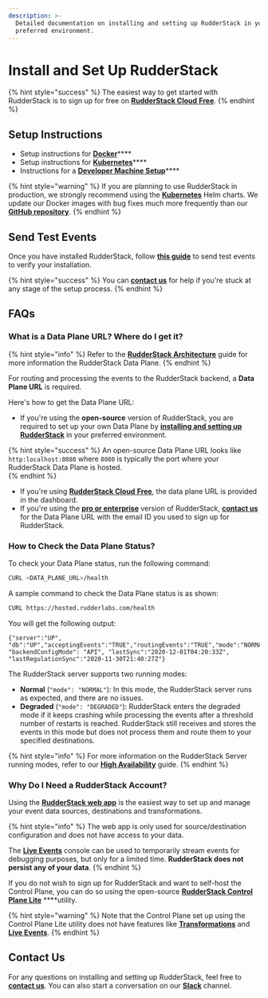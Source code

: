 ```yaml
---
description: >-
  Detailed documentation on installing and setting up RudderStack in your
  preferred environment.
---
```


# Install and Set Up RudderStack

{% hint style="success" %}
The easiest way to get started with RudderStack is to sign up for free on [**RudderStack Cloud** **Free**](https://app.rudderlabs.com/signup?type=freetrial).
{% endhint %}

## Setup Instructions

* Setup instructions for [**Docker**](docker.md)\*\*\*\*
* Setup instructions for [**Kubernetes**](kubernetes.md)\*\*\*\*
* Instructions for a [**Developer Machine Setup**](developer-machine-setup.md)\*\*\*\*

{% hint style="warning" %}
If you are planning to use RudderStack in production, we strongly recommend using the [**Kubernetes**](kubernetes.md) Helm charts. We update our Docker images with bug fixes much more frequently than our [**GitHub repository**](https://github.com/rudderlabs/rudder-server).
{% endhint %}

## Send Test Events

Once you have installed RudderStack, follow [**this guide**](sending-test-events.md) to send test events to verify your installation.

{% hint style="success" %}
You can [**contact us**](https://rudderstack.com/join-rudderstack-slack-community) for help if you're stuck at any stage of the setup process.
{% endhint %}

## FAQs

### What is a Data Plane URL? Where do I get it?

{% hint style="info" %}
Refer to the [**RudderStack Architecture**](../rudderstack-architecture.md) guide for more information the RudderStack Data Plane.
{% endhint %}

For routing and processing the events to the RudderStack backend, a **Data Plane URL** is required. 

Here's how to get the Data Plane URL:

* If you're using the **open-source** version of RudderStack, you are required to set up your own Data Plane by [**installing and setting up RudderStack**](./) in your preferred environment. 

{% hint style="success" %}
An open-source Data Plane URL looks like `http:localhost:8080` where `8080` is typically the port where your RudderStack Data Plane is hosted.  
{% endhint %}

* If you're using [**RudderStack Cloud** **Free**](https://app.rudderlabs.com/signup?type=freetrial), the data plane URL is provided in the dashboard. 
* If you're using the [**pro or enterprise**](https://rudderstack.com/pricing) version of RudderStack, [**contact us**](https://rudderstack.com/join-rudderstack-slack-community) for the Data Plane URL with the email ID you used to sign up for RudderStack.

### How to Check the Data Plane Status?

To check your Data Plane status, run the following command:

```bash
CURL <DATA_PLANE_URL>/health
```

A sample command to check the Data Plane status is as shown:

```bash
CURL https://hosted.rudderlabs.com/health
```

You will get the following output:

```text
{"server":"UP", "db":"UP","acceptingEvents":"TRUE","routingEvents":"TRUE","mode":"NORMAL","goroutines":"15364", "backendConfigMode": "API", "lastSync":"2020-12-01T04:20:33Z", "lastRegulationSync":"2020-11-30T21:40:27Z"}
```

The RudderStack server supports two running modes:

* **Normal** \(`"mode": "NORMAL"`\): In this mode, the RudderStack server runs as expected, and there are no issues. 
* **Degraded** \(`"mode": "DEGRADED"`\): RudderStack enters the degraded mode if it keeps crashing while processing the events after a threshold number of restarts is reached. RudderStack still receives and stores the events in this mode but does not process them and route them to your specified destinations.

{% hint style="info" %}
For more information on the RudderStack Server running modes, refer to our [**High Availability**](../../user-guides/administrators-guide/high-availability.md) guide.
{% endhint %}

### Why Do I Need a RudderStack Account?

Using the [**RudderStack web app**](https://app.rudderstack.com/) is the easiest way to set up and manage your event data sources, destinations and transformations.

{% hint style="info" %}
The web app is only used for source/destination configuration and does not have access to your data.   
  
The [**Live Events**](../live-events.md) console can be used to temporarily stream events for debugging purposes, but only for a limited time. **RudderStack does not persist any of your data**.
{% endhint %}

If you do not wish to sign up for RudderStack and want to self-host the Control Plane, you can do so using the open-source [**RudderStack Control Plane Lite**](../control-plane-lite.md) ****utility.

{% hint style="warning" %}
Note that the Control Plane set up using the Control Plane Lite utility does not have features like [**Transformations**](../../adding-a-new-user-transformation-in-rudderstack/) and [**Live Events**](../live-events.md).
{% endhint %}

## Contact Us

For any questions on installing and setting up RudderStack, feel free to [**contact us**](mailto:%20docs@rudderstack.com). You can also start a conversation on our [**Slack**](https://rudderstack.com/join-rudderstack-slack-community) channel.

